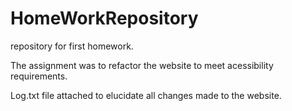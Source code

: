 # HomeWorkRepository
repository for first homework.

The assignment was to refactor the website to meet acessibility requirements.

Log.txt file attached to elucidate all changes made to the website. 
